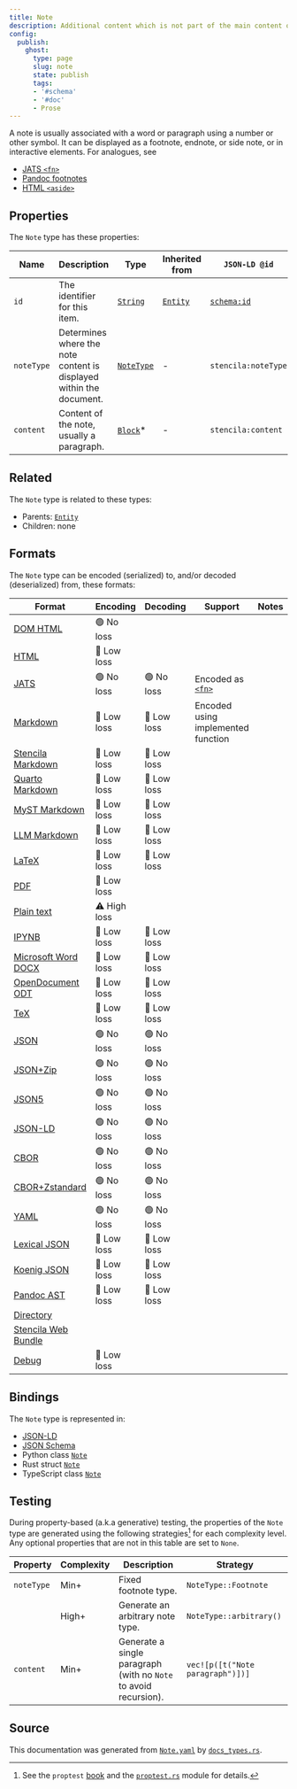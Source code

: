 ```yaml
---
title: Note
description: Additional content which is not part of the main content of a document.
config:
  publish:
    ghost:
      type: page
      slug: note
      state: publish
      tags:
      - '#schema'
      - '#doc'
      - Prose
---
```


A note is usually associated with a word or paragraph using a number or other symbol. 
It can be displayed as a footnote, endnote, or side note, or in interactive elements.
For analogues, see 
- [JATS `<fn>`](https://jats.nlm.nih.gov/publishing/tag-library/1.2/element/fn.html)
- [Pandoc footnotes](https://pandoc.org/MANUAL.html#footnotes)
- [HTML `<aside>`](https://developer.mozilla.org/en-US/docs/Web/HTML/Element/aside)


## Properties

The `Note` type has these properties:

| Name       | Description                                                         | Type                                                                    | Inherited from                                                     | `JSON-LD @id`                        | Aliases                  |
| ---------- | ------------------------------------------------------------------- | ----------------------------------------------------------------------- | ------------------------------------------------------------------ | ------------------------------------ | ------------------------ |
| `id`       | The identifier for this item.                                       | [`String`](https://stencila.ghost.io/docs/reference/schema/string)      | [`Entity`](https://stencila.ghost.io/docs/reference/schema/entity) | [`schema:id`](https://schema.org/id) | -                        |
| `noteType` | Determines where the note content is displayed within the document. | [`NoteType`](https://stencila.ghost.io/docs/reference/schema/note-type) | -                                                                  | `stencila:noteType`                  | `note-type`, `note_type` |
| `content`  | Content of the note, usually a paragraph.                           | [`Block`](https://stencila.ghost.io/docs/reference/schema/block)*       | -                                                                  | `stencila:content`                   | -                        |

## Related

The `Note` type is related to these types:

- Parents: [`Entity`](https://stencila.ghost.io/docs/reference/schema/entity)
- Children: none

## Formats

The `Note` type can be encoded (serialized) to, and/or decoded (deserialized) from, these formats:

| Format                                                                       | Encoding     | Decoding   | Support                                                                                        | Notes |
| ---------------------------------------------------------------------------- | ------------ | ---------- | ---------------------------------------------------------------------------------------------- | ----- |
| [DOM HTML](https://stencila.ghost.io/docs/reference/formats/dom.html)        | 🟢 No loss    |            |                                                                                                |
| [HTML](https://stencila.ghost.io/docs/reference/formats/html)                | 🔷 Low loss   |            |                                                                                                |
| [JATS](https://stencila.ghost.io/docs/reference/formats/jats)                | 🟢 No loss    | 🟢 No loss  | Encoded as [`<fn>`](https://jats.nlm.nih.gov/articleauthoring/tag-library/1.3/element/fn.html) |
| [Markdown](https://stencila.ghost.io/docs/reference/formats/md)              | 🔷 Low loss   | 🔷 Low loss | Encoded using implemented function                                                             |
| [Stencila Markdown](https://stencila.ghost.io/docs/reference/formats/smd)    | 🔷 Low loss   | 🔷 Low loss |                                                                                                |
| [Quarto Markdown](https://stencila.ghost.io/docs/reference/formats/qmd)      | 🔷 Low loss   | 🔷 Low loss |                                                                                                |
| [MyST Markdown](https://stencila.ghost.io/docs/reference/formats/myst)       | 🔷 Low loss   | 🔷 Low loss |                                                                                                |
| [LLM Markdown](https://stencila.ghost.io/docs/reference/formats/llmd)        | 🔷 Low loss   | 🔷 Low loss |                                                                                                |
| [LaTeX](https://stencila.ghost.io/docs/reference/formats/latex)              | 🔷 Low loss   | 🔷 Low loss |                                                                                                |
| [PDF](https://stencila.ghost.io/docs/reference/formats/pdf)                  | 🔷 Low loss   |            |                                                                                                |
| [Plain text](https://stencila.ghost.io/docs/reference/formats/text)          | ⚠️ High loss |            |                                                                                                |
| [IPYNB](https://stencila.ghost.io/docs/reference/formats/ipynb)              | 🔷 Low loss   | 🔷 Low loss |                                                                                                |
| [Microsoft Word DOCX](https://stencila.ghost.io/docs/reference/formats/docx) | 🔷 Low loss   | 🔷 Low loss |                                                                                                |
| [OpenDocument ODT](https://stencila.ghost.io/docs/reference/formats/odt)     | 🔷 Low loss   | 🔷 Low loss |                                                                                                |
| [TeX](https://stencila.ghost.io/docs/reference/formats/tex)                  | 🔷 Low loss   | 🔷 Low loss |                                                                                                |
| [JSON](https://stencila.ghost.io/docs/reference/formats/json)                | 🟢 No loss    | 🟢 No loss  |                                                                                                |
| [JSON+Zip](https://stencila.ghost.io/docs/reference/formats/json.zip)        | 🟢 No loss    | 🟢 No loss  |                                                                                                |
| [JSON5](https://stencila.ghost.io/docs/reference/formats/json5)              | 🟢 No loss    | 🟢 No loss  |                                                                                                |
| [JSON-LD](https://stencila.ghost.io/docs/reference/formats/jsonld)           | 🟢 No loss    | 🟢 No loss  |                                                                                                |
| [CBOR](https://stencila.ghost.io/docs/reference/formats/cbor)                | 🟢 No loss    | 🟢 No loss  |                                                                                                |
| [CBOR+Zstandard](https://stencila.ghost.io/docs/reference/formats/cbor.zstd) | 🟢 No loss    | 🟢 No loss  |                                                                                                |
| [YAML](https://stencila.ghost.io/docs/reference/formats/yaml)                | 🟢 No loss    | 🟢 No loss  |                                                                                                |
| [Lexical JSON](https://stencila.ghost.io/docs/reference/formats/lexical)     | 🔷 Low loss   | 🔷 Low loss |                                                                                                |
| [Koenig JSON](https://stencila.ghost.io/docs/reference/formats/koenig)       | 🔷 Low loss   | 🔷 Low loss |                                                                                                |
| [Pandoc AST](https://stencila.ghost.io/docs/reference/formats/pandoc)        | 🔷 Low loss   | 🔷 Low loss |                                                                                                |
| [Directory](https://stencila.ghost.io/docs/reference/formats/directory)      |              |            |                                                                                                |
| [Stencila Web Bundle](https://stencila.ghost.io/docs/reference/formats/swb)  |              |            |                                                                                                |
| [Debug](https://stencila.ghost.io/docs/reference/formats/debug)              | 🔷 Low loss   |            |                                                                                                |

## Bindings

The `Note` type is represented in:

- [JSON-LD](https://stencila.org/Note.jsonld)
- [JSON Schema](https://stencila.org/Note.schema.json)
- Python class [`Note`](https://github.com/stencila/stencila/blob/main/python/python/stencila/types/note.py)
- Rust struct [`Note`](https://github.com/stencila/stencila/blob/main/rust/schema/src/types/note.rs)
- TypeScript class [`Note`](https://github.com/stencila/stencila/blob/main/ts/src/types/Note.ts)

## Testing

During property-based (a.k.a generative) testing, the properties of the `Note` type are generated using the following strategies[^1] for each complexity level. Any optional properties that are not in this table are set to `None`.

| Property   | Complexity | Description                                                      | Strategy                         |
| ---------- | ---------- | ---------------------------------------------------------------- | -------------------------------- |
| `noteType` | Min+       | Fixed footnote type.                                             | `NoteType::Footnote`             |
|            | High+      | Generate an arbitrary note type.                                 | `NoteType::arbitrary()`          |
| `content`  | Min+       | Generate a single paragraph (with no `Note` to avoid recursion). | `vec![p([t("Note paragraph")])]` |

## Source

This documentation was generated from [`Note.yaml`](https://github.com/stencila/stencila/blob/main/schema/Note.yaml) by [`docs_types.rs`](https://github.com/stencila/stencila/blob/main/rust/schema-gen/src/docs_types.rs).

[^1]: See the `proptest` [book](https://proptest-rs.github.io/proptest/) and the [`proptest.rs`](https://github.com/stencila/stencila/blob/main/rust/schema/src/proptests.rs) module for details.
